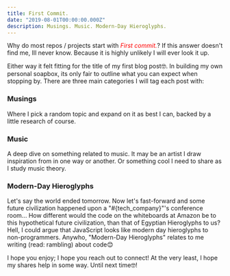 ```yaml
---
title: First Commit.
date: "2019-08-01T00:00:00.000Z"
description: Musings. Music. Modern-Day Hieroglyphs.
---
```


Why do most repos / projects start with <span style="color: red">_First commit._</span>? If this answer doesn't find me, Ill never know. Because it is highly unlikely I will ever look it up.

Either way it felt fitting for the title of my first blog post🤓. In building my own personal soapbox, its  only fair to outline what you can expect when stopping by.  There are three main categories I will tag each post with:

### Musings 
Where I pick a random topic and expand on it as best I can, backed by a little research of course.

### Music
A deep dive on something related to music. It may be an artist I draw inspiration from in one way or another. Or something cool I need to share as I study music theory.

### Modern-Day Hieroglyphs
Let's say the world ended tomorrow. Now let's fast-forward and some future civilization happened upon a "#{tech_company}"'s conference room... How different would the code on the whiteboards at Amazon be to this hypothetical future civilization, than that of Egyptian Hieroglyphs to us?  Hell, I could argue that JavaScript looks like modern day hieroglyphs to non-programmers. Anywho, "Modern-Day Hieroglyphs" relates to me writing (read: rambling) about code😊 

I hope you enjoy; I hope you reach out to connect! At the very least, I hope my shares help in some way. Until next time🤓!